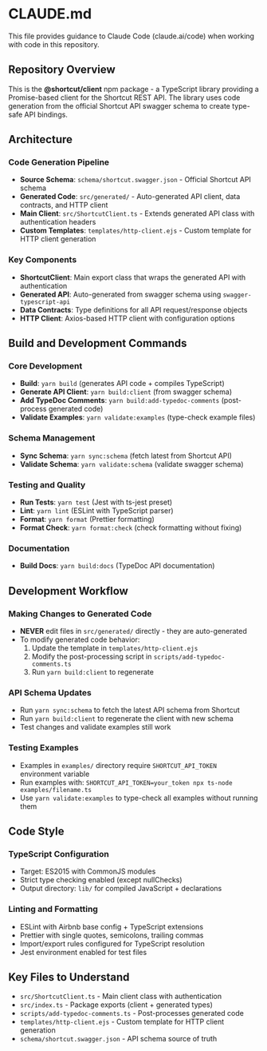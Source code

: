 # CLAUDE.md

This file provides guidance to Claude Code (claude.ai/code) when working with code in this repository.

## Repository Overview

This is the **@shortcut/client** npm package - a TypeScript library providing a Promise-based client for the Shortcut REST API. The library uses code generation from the official Shortcut API swagger schema to create type-safe API bindings.

## Architecture

### Code Generation Pipeline

- **Source Schema**: `schema/shortcut.swagger.json` - Official Shortcut API schema
- **Generated Code**: `src/generated/` - Auto-generated API client, data contracts, and HTTP client
- **Main Client**: `src/ShortcutClient.ts` - Extends generated API class with authentication headers
- **Custom Templates**: `templates/http-client.ejs` - Custom template for HTTP client generation

### Key Components

- **ShortcutClient**: Main export class that wraps the generated API with authentication
- **Generated API**: Auto-generated from swagger schema using `swagger-typescript-api`
- **Data Contracts**: Type definitions for all API request/response objects
- **HTTP Client**: Axios-based HTTP client with configuration options

## Build and Development Commands

### Core Development

- **Build**: `yarn build` (generates API code + compiles TypeScript)
- **Generate API Client**: `yarn build:client` (from swagger schema)
- **Add TypeDoc Comments**: `yarn build:add-typedoc-comments` (post-process generated code)
- **Validate Examples**: `yarn validate:examples` (type-check example files)

### Schema Management

- **Sync Schema**: `yarn sync:schema` (fetch latest from Shortcut API)
- **Validate Schema**: `yarn validate:schema` (validate swagger schema)

### Testing and Quality

- **Run Tests**: `yarn test` (Jest with ts-jest preset)
- **Lint**: `yarn lint` (ESLint with TypeScript parser)
- **Format**: `yarn format` (Prettier formatting)
- **Format Check**: `yarn format:check` (check formatting without fixing)

### Documentation

- **Build Docs**: `yarn build:docs` (TypeDoc API documentation)

## Development Workflow

### Making Changes to Generated Code

- **NEVER** edit files in `src/generated/` directly - they are auto-generated
- To modify generated code behavior:
  1. Update the template in `templates/http-client.ejs`
  2. Modify the post-processing script in `scripts/add-typedoc-comments.ts`
  3. Run `yarn build:client` to regenerate

### API Schema Updates

- Run `yarn sync:schema` to fetch the latest API schema from Shortcut
- Run `yarn build:client` to regenerate the client with new schema
- Test changes and validate examples still work

### Testing Examples

- Examples in `examples/` directory require `SHORTCUT_API_TOKEN` environment variable
- Run examples with: `SHORTCUT_API_TOKEN=your_token npx ts-node examples/filename.ts`
- Use `yarn validate:examples` to type-check all examples without running them

## Code Style

### TypeScript Configuration

- Target: ES2015 with CommonJS modules
- Strict type checking enabled (except nullChecks)
- Output directory: `lib/` for compiled JavaScript + declarations

### Linting and Formatting

- ESLint with Airbnb base config + TypeScript extensions
- Prettier with single quotes, semicolons, trailing commas
- Import/export rules configured for TypeScript resolution
- Jest environment enabled for test files

## Key Files to Understand

- `src/ShortcutClient.ts` - Main client class with authentication
- `src/index.ts` - Package exports (client + generated types)
- `scripts/add-typedoc-comments.ts` - Post-processes generated code
- `templates/http-client.ejs` - Custom template for HTTP client generation
- `schema/shortcut.swagger.json` - API schema source of truth
